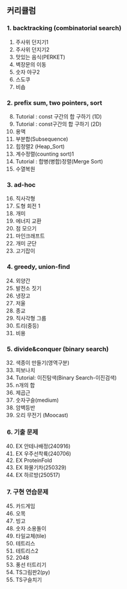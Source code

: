 ## 커리큘럼

### 1. backtracking (combinatorial search)

1. 주사위 던지기1
2. 주사위 던지기2
3. 맛있는 음식(PERKET)
4. 벽장문의 이동
5. 숫자 야구2
6. 스도쿠
7. 비숍

### 2. prefix sum, two pointers, sort

8. Tutorial : const 구간의 합 구하기 (1D)
9. Tutorial : const구간의 합 구하기 (2D)
10. 용액
11. 부분합(Subsequence)
12. 힙정렬2 (Heap_Sort)
13. 계수정렬(counting sort)1
14. Tutorial : 합병(병합)정렬(Merge Sort)
15. 수열복원

### 3. ad-hoc

16. 직사각형
17. 도형 회전 1
18. 개미
19. 에너지 교환
20. 점 모으기
21. 마인크래프트
22. 개미 군단
23. 고기잡이

### 4. greedy, union-find

24. 외양간
25. 발전소 짓기
26. 냉장고
27. 저울
28. 종교
29. 직사각형 그룹
30. 트리(중등)
31. 비용

### 5. divide&conquer (binary search)

32. 색종이 만들기(영역구분)
33. 피보나치
34. Tutorial: 이진탐색(Binary Search-이진검색)
35. n개의 합
36. 제곱근
37. 숫자구슬(medium)
38. 암벽등반
39. 오리 무전기 (Moocast)

### 6. 기출 문제

40. EX 안테나배정(240916)
41. EX 우주선착륙(240706)
42. EX ProteinFold
43. EX 화물기차(250329)
44. EX 하르방(250517)

### 7. 구현 연습문제

45. 카드게임
46. 오목
47. 빙고
48. 숫자 소용돌이
49. 타일교체(tile)
50. 테트리스
51. 테트리스2
52. 2048
53. 풍선 터트리기
54. TS그림판2(py)
55. TS구슬치기